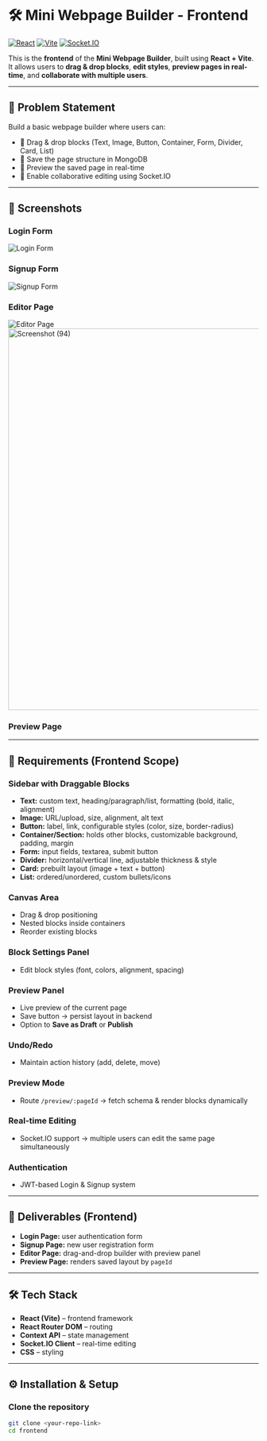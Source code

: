 # 🛠️ Mini Webpage Builder - Frontend

[![React](https://img.shields.io/badge/React-61DAFB?logo=react&logoColor=white)](https://reactjs.org/)
[![Vite](https://img.shields.io/badge/Vite-646CFF?logo=vite&logoColor=white)](https://vitejs.dev/)
[![Socket.IO](https://img.shields.io/badge/Socket.IO-010101?logo=socket.io&logoColor=white)](https://socket.io/)

This is the **frontend** of the **Mini Webpage Builder**, built using **React + Vite**.  
It allows users to **drag & drop blocks**, **edit styles**, **preview pages in real-time**, and **collaborate with multiple users**.

---

## 🎯 Problem Statement

Build a basic webpage builder where users can:

- 🧩 Drag & drop blocks (Text, Image, Button, Container, Form, Divider, Card, List)  
- 💾 Save the page structure in MongoDB  
- 👀 Preview the saved page in real-time  
- 🤝 Enable collaborative editing using Socket.IO  

---

## 📸 Screenshots

### Login Form
![Login Form](https://github.com/user-attachments/assets/1881ea37-f082-4060-85ff-3b2c3ab4bee0)

### Signup Form
![Signup Form](https://github.com/user-attachments/assets/f1406eb9-06fa-4621-903f-3bd222042d1f)

### Editor Page
![Editor Page](https://github.com/user-attachments/assets/728980d9-d08d-456e-abd2-03ec189495bf)
<img width="1366" height="768" alt="Screenshot (94)" src="https://github.com/user-attachments/assets/b1b0190b-3244-4cac-beab-f6e982dfb1c1" />


### Preview Page
<!-- Add screenshot here -->

---

## 🔹 Requirements (Frontend Scope)

### Sidebar with Draggable Blocks
- **Text:** custom text, heading/paragraph/list, formatting (bold, italic, alignment)  
- **Image:** URL/upload, size, alignment, alt text  
- **Button:** label, link, configurable styles (color, size, border-radius)  
- **Container/Section:** holds other blocks, customizable background, padding, margin  
- **Form:** input fields, textarea, submit button  
- **Divider:** horizontal/vertical line, adjustable thickness & style  
- **Card:** prebuilt layout (image + text + button)  
- **List:** ordered/unordered, custom bullets/icons  

### Canvas Area
- Drag & drop positioning  
- Nested blocks inside containers  
- Reorder existing blocks  

### Block Settings Panel
- Edit block styles (font, colors, alignment, spacing)  

### Preview Panel
- Live preview of the current page  
- Save button → persist layout in backend  
- Option to **Save as Draft** or **Publish**  

### Undo/Redo
- Maintain action history (add, delete, move)  

### Preview Mode
- Route `/preview/:pageId` → fetch schema & render blocks dynamically  

### Real-time Editing
- Socket.IO support → multiple users can edit the same page simultaneously  

### Authentication
- JWT-based Login & Signup system  

---

## 🚀 Deliverables (Frontend)

- **Login Page:** user authentication form  
- **Signup Page:** new user registration form  
- **Editor Page:** drag-and-drop builder with preview panel  
- **Preview Page:** renders saved layout by `pageId`  

---

## 🛠️ Tech Stack

- **React (Vite)** – frontend framework  
- **React Router DOM** – routing  
- **Context API** – state management  
- **Socket.IO Client** – real-time editing  
- **CSS** – styling  

---

## ⚙️ Installation & Setup

### Clone the repository
```bash
git clone <your-repo-link>
cd frontend


